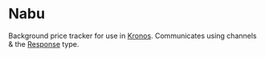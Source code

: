 # Nabu
Background price tracker for use in [Kronos](https://github.com/M1K8/Kronos).
Communicates using channels & the [Response](https://github.com/M1K8/Nabu/blob/master/pkg/background/background.go#L29) type.
